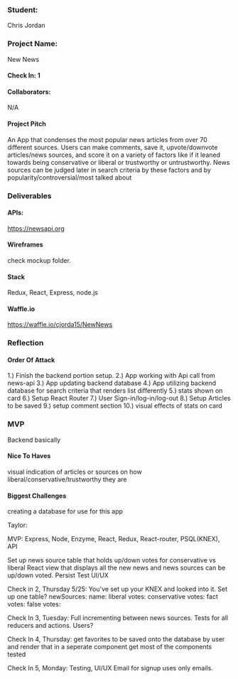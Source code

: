 ### Student:
Chris Jordan

### Project Name:  
New News


#### Check In: 1  

#### Collaborators:  
N/A

#### Project Pitch  
An App that condenses the most popular news articles from over 70 different sources. Users can make comments, save it, upvote/downvote articles/news sources, and score it on a variety of factors like if it leaned towards being conservative or liberal or trustworthy or untrustworthy. News sources can be judged later in search criteria by these factors and by popularity/controversial/most talked about
### Deliverables  

#### APIs:  
https://newsapi.org

#### Wireframes  
check mockup folder.

#### Stack
Redux, React, Express, node.js

#### Waffle.io
https://waffle.io/cjorda15/NewNews
### Reflection  

#### Order Of Attack  
1.) Finish the backend portion setup.
2.) App working with Api call from news-api
3.) App updating backend database
4.) App utilizing backend database for search criteria that renders list differently
5.) stats shown on card
6.) Setup React Router
7.) User Sign-in/log-in/log-out
8.) Setup Articles to be saved
9.) setup comment section
10.) visual effects of stats on card


### MVP
Backend basically

#### Nice To Haves   
visual indication of articles or sources on how liberal/conservative/trustworthy they are

#### Biggest Challenges  
creating a database for use for this app

Taylor:

MVP: 
Express, Node, Enzyme, React, Redux, React-router, PSQL(KNEX), API

Set up news source table that holds up/down votes for conservative vs liberal
React view that displays all the new news and news sources can be up/down voted. Persist
Test
UI/UX

Check in 2, Thursday 5/25:
You've set up your KNEX and looked into it. Set up one table? 
newSources:
  name:
  liberal votes:
  conservative votes:
  fact votes:
  false votes: 

Check In 3, Tuesday:
  Full incrementing between news sources.
  Tests for all reducers and actions.
  Users?
  
Check In 4, Thursday: 
 get favorites to be saved onto the database by user and render that in a seperate component
 get most of the components tested
 
 Check In 5, Monday: 
 Testing, UI/UX
 Email for signup uses only emails.
 
